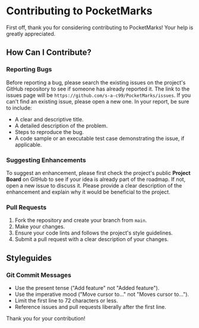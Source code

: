 # Contributing to PocketMarks

First off, thank you for considering contributing to PocketMarks! Your help is greatly appreciated.

## How Can I Contribute?

### Reporting Bugs

Before reporting a bug, please search the existing issues on the project's GitHub repository to see if someone has already reported it. The link to the issues page will be `https://github.com/s-a-c99/PocketMarks/issues`.
If you can't find an existing issue, please open a new one. In your report, be sure to include:
- A clear and descriptive title.
- A detailed description of the problem.
- Steps to reproduce the bug.
- A code sample or an executable test case demonstrating the issue, if applicable.

### Suggesting Enhancements

To suggest an enhancement, please first check the project's public **Project Board** on GitHub to see if your idea is already part of the roadmap. If not, open a new issue to discuss it. Please provide a clear description of the enhancement and explain why it would be beneficial to the project.

### Pull Requests

1.  Fork the repository and create your branch from `main`.
2.  Make your changes.
3.  Ensure your code lints and follows the project's style guidelines.
4.  Submit a pull request with a clear description of your changes.

## Styleguides

### Git Commit Messages

- Use the present tense ("Add feature" not "Added feature").
- Use the imperative mood ("Move cursor to..." not "Moves cursor to...").
- Limit the first line to 72 characters or less.
- Reference issues and pull requests liberally after the first line.

Thank you for your contribution!
